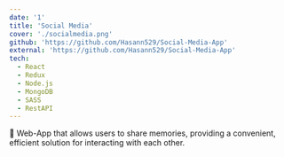 ```yaml
---
date: '1'
title: 'Social Media'
cover: './socialmedia.png'
github: 'https://github.com/Hasann529/Social-Media-App'
external: 'https://github.com/Hasann529/Social-Media-App'
tech:
  - React
  - Redux
  - Node.js
  - MongoDB
  - SASS
  - RestAPI
---
```


🙋 Web-App that allows users to share memories, providing a convenient, efficient solution for interacting with each other.
